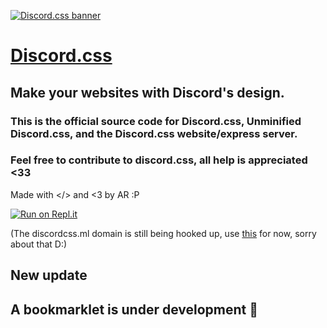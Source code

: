 [![Discord.css banner](https://media.discordapp.net/attachments/804550297107300413/807312905518579722/SDBlG8AAAAASUVORK5CYII.png?width=749&height=402)](https://discordcss.ml)
# [Discord.css](https://discordcss.ml)
## Make your websites with Discord's design.
### This is the official source code for Discord.css, Unminified Discord.css, and the Discord.css website/express server.
### Feel free to contribute to discord.css, all help is appreciated <33
Made with </> and <3 by AR :P


[![Run on Repl.it](https://repl.it/badge/github/Clay-Devs/discordcss)](https://repl.it/github/Clay-Devs/discordcss)



(The discordcss.ml domain is still being hooked up, use [this](https://discordcss.hijsgeiprygfirh.repl.co/discord.css) for now, sorry about that D:)


## New update
## A bookmarklet is under development 👀
